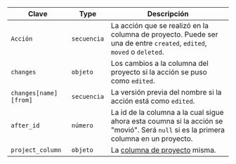 | Clave                 | Type        | Descripción                                                                                                                         |
| --------------------- | ----------- | ----------------------------------------------------------------------------------------------------------------------------------- |
| `Acción`              | `secuencia` | La acción que se realizó en la columna de proyecto. Puede ser una de entre `created`, `edited`, `moved` o `deleted`.                |
| `changes`             | `objeto`    | Los cambios a la columna del proyecto si la acción se puso como `edited`.                                                           |
| `changes[name][from]` | `secuencia` | La versión previa del nombre si la acción está como `edited`.                                                                       |
| `after_id`            | `número`    | La id de la columna a la cual sigue ahora esta coumna si la acción se "movió". Será `null` si es la primera columna en un proyecto. |
| `project_column`      | `objeto`    | La [columna de proyecto](/rest/reference/projects#columns) misma.                                                                   |
